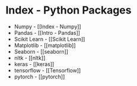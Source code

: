 # Index - Python Packages

- Numpy - [[Index - Numpy]]
- Pandas - [[Intro - Pandas]]
- Scikit Learn - [[Scikit Learn]]
- Matplotlib - [[matplotlib]]
- Seaborn - [[seaborn]]
- nltk - [[nltk]]
- keras - [[keras]]
- tensorflow - [[Tensorflow]]
- pytorch - [[pytorch]]